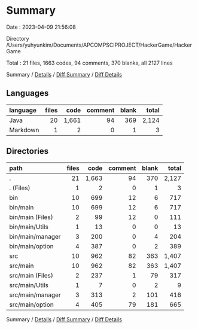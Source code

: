 # Summary

Date : 2023-04-09 21:56:08

Directory /Users/yuhyunkim/Documents/APCOMPSCIPROJECT/HackerGame/HackerGame

Total : 21 files,  1663 codes, 94 comments, 370 blanks, all 2127 lines

Summary / [Details](details.md) / [Diff Summary](diff.md) / [Diff Details](diff-details.md)

## Languages
| language | files | code | comment | blank | total |
| :--- | ---: | ---: | ---: | ---: | ---: |
| Java | 20 | 1,661 | 94 | 369 | 2,124 |
| Markdown | 1 | 2 | 0 | 1 | 3 |

## Directories
| path | files | code | comment | blank | total |
| :--- | ---: | ---: | ---: | ---: | ---: |
| . | 21 | 1,663 | 94 | 370 | 2,127 |
| . (Files) | 1 | 2 | 0 | 1 | 3 |
| bin | 10 | 699 | 12 | 6 | 717 |
| bin/main | 10 | 699 | 12 | 6 | 717 |
| bin/main (Files) | 2 | 99 | 12 | 0 | 111 |
| bin/main/Utils | 1 | 13 | 0 | 0 | 13 |
| bin/main/manager | 3 | 200 | 0 | 4 | 204 |
| bin/main/option | 4 | 387 | 0 | 2 | 389 |
| src | 10 | 962 | 82 | 363 | 1,407 |
| src/main | 10 | 962 | 82 | 363 | 1,407 |
| src/main (Files) | 2 | 237 | 1 | 79 | 317 |
| src/main/Utils | 1 | 7 | 0 | 2 | 9 |
| src/main/manager | 3 | 313 | 2 | 101 | 416 |
| src/main/option | 4 | 405 | 79 | 181 | 665 |

Summary / [Details](details.md) / [Diff Summary](diff.md) / [Diff Details](diff-details.md)